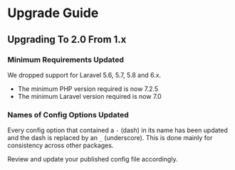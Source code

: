 # Upgrade Guide

## Upgrading To 2.0 From 1.x

### Minimum Requirements Updated

We dropped support for Laravel 5.6, 5.7, 5.8 and 6.x.

- The minimum PHP version required is now 7.2.5
- The minimum Laravel version required is now 7.0

### Names of Config Options Updated

Every config option that contained a `-` (dash) in its name has been updated and the dash is replaced by an `_` (underscore).
This is done mainly for consistency across other packages.

Review and update your published config file accordingly.
